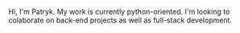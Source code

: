 Hi, I'm Patryk. My work is currently
python-oriented. I'm looking to colaborate on back-end 
projects as well as full-stack development.
